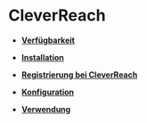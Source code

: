 # CleverReach 

-   **[Verfügbarkeit](7_4_25_1_CleverReach_Verfuegbarkeit.md)**  

-   **[Installation](7_4_25_2_CleverReach_Installation.md)**  

-   **[Registrierung bei CleverReach](7_4_25_3_CleverReach_Registrierung.md)**  

-   **[Konfiguration](7_4_25_4_CleverReach_Konfiguration.md)**  

-   **[Verwendung](7_4_25_5_CleverReach_Verwendung.md)**  




